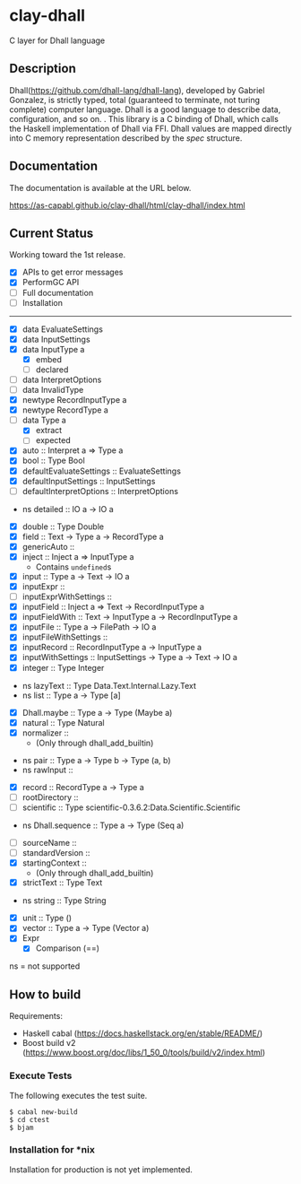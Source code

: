 clay-dhall
=============================

C layer for Dhall language

Description
-----------------------------
Dhall(https://github.com/dhall-lang/dhall-lang), developed by Gabriel Gonzalez, is strictly typed,
total (guaranteed to terminate, not turing complete) computer language.
Dhall is a good language to describe data, configuration, and so on.
.
This library is a C binding of Dhall, which calls the Haskell implementation of Dhall via FFI.
Dhall values are mapped directly into C memory representation described by the *spec* structure.


Documentation
-----------------------------
The documentation is available at the URL below.

https://as-capabl.github.io/clay-dhall/html/clay-dhall/index.html


Current Status
-----------------------------
Working toward the 1st release.

- [x] APIs to get error messages
- [x] PerformGC API
- [ ] Full documentation
- [ ] Installation

-----

- [x] data EvaluateSettings
- [x] data InputSettings
- [x] data InputType a
  - [x] embed
  - [ ] declared
- [ ] data InterpretOptions
- [ ] data InvalidType
- [x] newtype RecordInputType a
- [x] newtype RecordType a
- [ ] data Type a
  - [x] extract
  - [ ] expected
- [x] auto :: Interpret a => Type a
- [x] bool :: Type Bool
- [x] defaultEvaluateSettings :: EvaluateSettings
- [x] defaultInputSettings :: InputSettings
- [ ] defaultInterpretOptions :: InterpretOptions
- ns detailed :: IO a -> IO a
- [x] double :: Type Double
- [x] field :: Text -> Type a -> RecordType a
- [x] genericAuto ::
- [x] inject :: Inject a => InputType a
  - Contains `undefined`s
- [x] input :: Type a -> Text -> IO a
- [x] inputExpr ::
- [ ] inputExprWithSettings ::
- [x] inputField :: Inject a => Text -> RecordInputType a
- [x] inputFieldWith :: Text -> InputType a -> RecordInputType a
- [x] inputFile :: Type a -> FilePath -> IO a
- [x] inputFileWithSettings ::
- [x] inputRecord :: RecordInputType a -> InputType a
- [x] inputWithSettings :: InputSettings -> Type a -> Text -> IO a
- [x] integer :: Type Integer
- ns lazyText :: Type Data.Text.Internal.Lazy.Text
- ns list :: Type a -> Type [a]
- [x] Dhall.maybe :: Type a -> Type (Maybe a)
- [x] natural :: Type Natural
- [x] normalizer ::
  - (Only through dhall_add_builtin)
- ns pair :: Type a -> Type b -> Type (a, b)
- ns rawInput ::
- [x] record :: RecordType a -> Type a
- [ ] rootDirectory ::
- [ ] scientific :: Type scientific-0.3.6.2:Data.Scientific.Scientific
- ns Dhall.sequence :: Type a -> Type (Seq a)
- [ ] sourceName ::
- [ ] standardVersion ::
- [x] startingContext ::
  - (Only through dhall_add_builtin)
- [x]  strictText :: Type Text
- ns string :: Type String
- [x] unit :: Type ()
- [x] vector :: Type a -> Type (Vector a)
- [x] Expr
  - [x] Comparison (==)

ns = not supported

How to build
-----------------------------

Requirements:

- Haskell cabal (https://docs.haskellstack.org/en/stable/README/)
- Boost build v2 (https://www.boost.org/doc/libs/1_50_0/tools/build/v2/index.html)

### Execute Tests
The following executes the test suite.

```
$ cabal new-build
$ cd ctest
$ bjam
```

### Installation for *nix

Installation for production is not yet implemented.